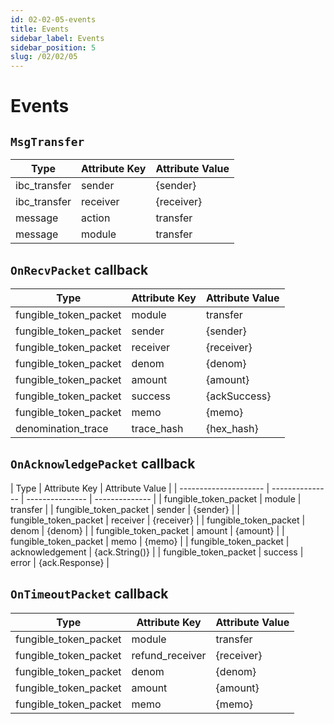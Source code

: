 ```yaml
---
id: 02-02-05-events
title: Events
sidebar_label: Events
sidebar_position: 5
slug: /02/02/05
---
```


# Events

## `MsgTransfer`

| Type         | Attribute Key | Attribute Value |
| ------------ | ------------- | --------------- |
| ibc_transfer | sender        | {sender}        |
| ibc_transfer | receiver      | {receiver}      |
| message      | action        | transfer        |
| message      | module        | transfer        |

## `OnRecvPacket` callback

| Type                  | Attribute Key | Attribute Value |
| --------------------- | ------------- | --------------- |
| fungible_token_packet | module        | transfer        |
| fungible_token_packet | sender        | {sender}        |
| fungible_token_packet | receiver      | {receiver}      |
| fungible_token_packet | denom         | {denom}         |
| fungible_token_packet | amount        | {amount}        |
| fungible_token_packet | success       | {ackSuccess}    |
| fungible_token_packet | memo          | {memo}          |
| denomination_trace    | trace_hash    | {hex_hash}      |

## `OnAcknowledgePacket` callback

| Type                  | Attribute Key   | Attribute Value |
| --------------------- | --------------- | --------------- | -------------- |
| fungible_token_packet | module          | transfer        |
| fungible_token_packet | sender          | {sender}        |
| fungible_token_packet | receiver        | {receiver}      |
| fungible_token_packet | denom           | {denom}         |
| fungible_token_packet | amount          | {amount}        |
| fungible_token_packet | memo            | {memo}          |
| fungible_token_packet | acknowledgement | {ack.String()}  |
| fungible_token_packet | success         | error           | {ack.Response} |

## `OnTimeoutPacket` callback

| Type                  | Attribute Key   | Attribute Value |
| --------------------- | --------------- | --------------- |
| fungible_token_packet | module          | transfer        |
| fungible_token_packet | refund_receiver | {receiver}      |
| fungible_token_packet | denom           | {denom}         |
| fungible_token_packet | amount          | {amount}        |
| fungible_token_packet | memo            | {memo}          |

